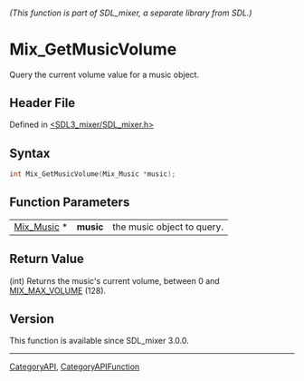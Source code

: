 ###### (This function is part of SDL_mixer, a separate library from SDL.)
# Mix_GetMusicVolume

Query the current volume value for a music object.

## Header File

Defined in [<SDL3_mixer/SDL_mixer.h>](https://github.com/libsdl-org/SDL_mixer/blob/main/include/SDL3_mixer/SDL_mixer.h)

## Syntax

```c
int Mix_GetMusicVolume(Mix_Music *music);
```

## Function Parameters

|                          |           |                            |
| ------------------------ | --------- | -------------------------- |
| [Mix_Music](Mix_Music) * | **music** | the music object to query. |

## Return Value

(int) Returns the music's current volume, between 0 and
[MIX_MAX_VOLUME](MIX_MAX_VOLUME) (128).

## Version

This function is available since SDL_mixer 3.0.0.

----
[CategoryAPI](CategoryAPI), [CategoryAPIFunction](CategoryAPIFunction)

